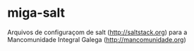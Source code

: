 miga-salt
=========

Arquivos de configuraçom de salt (http://saltstack.org) para a Mancomunidade Integral Galega (http://mancomunidade.org)